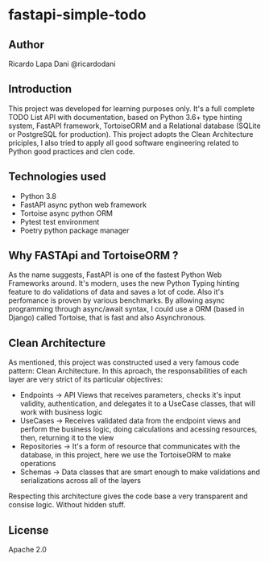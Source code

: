 # fastapi-simple-todo

## Author

Ricardo Lapa Dani @ricardodani

## Introduction

This project was developed for learning purposes only.
It's a full complete TODO List API with documentation, based on Python 3.6+ type hinting system,
FastAPI framework, TortoiseORM and a Relational database (SQLite or PostgreSQL for production).
This project adopts the Clean Architecture priciples, I also tried to apply all good software engineering related to Python good practices and clen code.


## Technologies used

- Python 3.8
- FastAPI async python web framework
- Tortoise async python ORM
- Pytest test environment
- Poetry python package manager

## Why FASTApi and TortoiseORM ?

As the name suggests, FastAPI is one of the fastest Python Web Frameworks around. It's modern, uses the new Python Typing hinting feature to do validations of data and saves a lot of code.
Also it's perfomance is proven by various benchmarks. By allowing async programming through async/await syntax, I could use a ORM (based in Django) called Tortoise, that is fast and also Asynchronous.

## Clean Architecture

As mentioned, this project was constructed used a very famous code pattern: Clean Architecture.
In this aproach, the responsabilities of each layer are very strict of its particular objectives:

* Endpoints -> API Views that receives parameters, checks it's input validity, authentication, and delegates it to a UseCase classes, that will work with business logic
* UseCases -> Receives validated data from the endpoint views and perform the business logic, doing calculations and acessing resources, then, returning it to the view
* Repositories -> It's a form of resource that communicates with the database, in this project, here we use the TortoiseORM to make operations
* Schemas -> Data classes that are smart enough to make validations and serializations across all of the layers

Respecting this architecture gives the code base a very transparent and consise logic. Without hidden stuff.

## License

Apache 2.0
